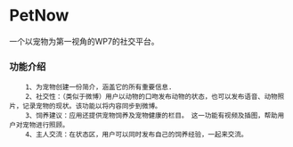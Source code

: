 ﻿PetNow
======

一个以宠物为第一视角的WP7的社交平台。

### 功能介绍
		1、为宠物创建一份简介，涵盖它的所有重要信息.
		2、社交性：（类似于微博）用户以动物的口吻发布动物的状态，也可以发布语音、动物照片，记录宠物的现状。该功能以将内容同步到微博。
		3、饲养建议：应用还提供宠物饲养及宠物健康的栏目。　这一功能有视频及插图，帮助用户对宠物进行照顾。
		4、主人交流：在状态区，用户可以同时发布自己的饲养经验，一起来交流。